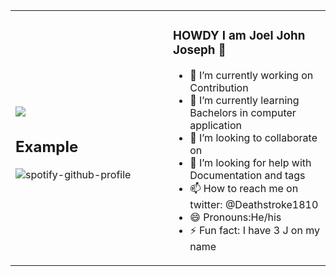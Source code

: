 <table width="100%"> 
  <tr>
  <td width="50%">
      
&nbsp; <br> 
[<img src="/img/btn-spotify.png">](https://spotify-github-profile.vercel.app/api/login)


## Example

![spotify-github-profile](/img/example.svg)

  </td>
  <td width="50%">



### HOWDY I am Joel John Joseph 👋
- 🔭 I’m currently working on Contribution
- 🌱 I’m currently learning Bachelors in computer application
- 👯 I’m looking to collaborate on 
- 🤔 I’m looking for help with Documentation and tags
- 📫 How to reach me on twitter: @Deathstroke1810
- 😄 Pronouns:He/his
- ⚡ Fun fact: I have 3 J on my name



